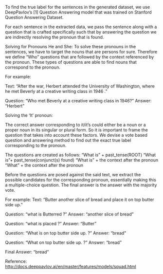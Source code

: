 To find the true label for the sentences in the generated dataset, we use DeepPavlov’s [1]  Question Answering model that was trained on Stanford Question Answering Dataset.

For each sentence in the extracted data, we pass the sentence along with a question that is crafted specifically such that by answering the question we are indirectly resolving the pronoun that is found. 

Solving for Pronouns He and She:
To solve these pronouns in the sentences, we have to target the nouns that are persons for sure. Therefore we define “Who” questions that are followed by the context referenced by the pronoun. These types of questions are able to find nouns that correspond to the pronoun. 
 
For example:

Text: “After the war, Herbert attended the University of Washington, where he met Beverly at a creative writing class in 1946 .”

Question: “Who met Beverly at a creative writing class in 1946?”
Answer: “Herbert”

Solving the ‘It’ pronoun:

The correct answer corresponding to it/it’s could either be a noun or a proper noun in its singular or plural form. So it is important to frame the question that takes into account these factors. We devise a vote based question and answering method to find out the exact true label corresponding to the pronoun.  

The questions are created as follows:
“What is” +  past_tense(ROOT)
“What is”+ past_tense(conjunct(s) found)
“What is” + the context after the pronoun
“What” + the context after the pronoun

Before the questions are posed against the said text, we extract the possible candidates for the corresponding pronoun, essentially making this a multiple-choice question. The final answer is the answer with the majority vote.

For example:
Text: “Butter another slice of bread and place it on top butter side up.”

Question: “what is Butterred ?”
Answer: “another slice of bread”


Question: “what is placed ?”
Answer: “Butter”

Question: “What is  on top butter side up. ?”
Answer: “bread”

Question: “What  on top butter side up. ?”
Answer: “bread”

Final Answer: “bread”

Reference: 
http://docs.deeppavlov.ai/en/master/features/models/squad.html
